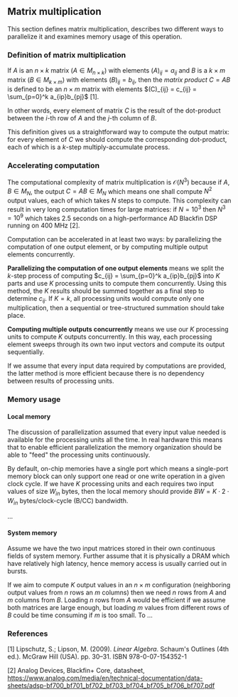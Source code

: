 ## Matrix multiplication
This section defines matrix multiplication, describes two different ways to parallelize it and examines memory usage of this operation.

### Definition of matrix multiplication

If $A$ is an $n\times k$ matrix ($A\in M_{n\times k}$) with elements $(A)_{ij} = a_{ij}$ and $B$ is a $k\times m$ matrix ($B\in M_{k\times m}$) with elements $(B)_{ij} = b_{ij}$, then the *matrix product* $C = AB$ is defined to be an $n\times m$ matrix with elements $(C)_{ij} = c_{ij} = \sum_{p=0}^k a_{ip}b_{pj}$ [1].

In other words, every element of matrix $C$ is the result of the dot-product between the $i$-th row of $A$ and the $j$-th column of $B$.

This definition gives us a straightforward way to compute the output matrix: for every element of $C$ we should compute the corresponding dot-product, each of which is a $k$-step multiply-accumulate process.

### Accelerating computation

The computational complexity of matrix multiplication is $\mathcal{O}(N^3)$ because if $A,B\in M_N$, the output $C=AB\in M_N$ which means one shall compute $N^2$ output values, each of which takes $N$ steps to compute. This complexity can result in very long computation times for large matrices: if $N = 10^3$ then $N^3 = 10^9$ which takes 2.5 seconds on a high-performance AD Blackfin DSP running on 400 MHz [2].

Computation can be accelerated in at least two ways: by parallelizing the computation of one output element, or by computing multiple output elements concurrently.

**Parallelizing the computation of one output elements** means we split the $k$-step process of computing $c_{ij} = \sum_{p=0}^k a_{ip}b_{pj}$ into $K$ parts and use $K$ processing units to compute them concurrently. Using this method, the $K$ results should be summed together as a final step to determine $c_{ij}$. If $K = k$, all processing units would compute only one multiplication, then a sequential or tree-structured summation should take place.

**Computing multiple outputs concurrently** means we use our $K$ processing units to compute $K$ outputs concurrently. In this way, each processing element sweeps through its own two input vectors and compute its output sequentially.

If we assume that every input data required by computations are provided, the latter method is more efficient because there is no dependency between results of processing units.

### Memory usage

#### Local memory

The discussion of parallelization assumed that every input value needed is available for the processing units all the time. In real hardware this means that to enable efficient parallelization the memory organization should be able to "feed" the processing units continuously.

By default, on-chip memories have a single port which means a single-port memory block can only support one read or one write operation in a given clock cycle. If we have $K$ processing units and each requires two input values of size $W_{in}$ bytes, then the local memory should provide $BW = K\cdot 2\cdot W_{in}$ bytes/clock-cycle (B/CC) bandwidth.

...

#### System memory

Assume we have the two input matrices stored in their own continuous fields of system memory. Further assume that it is physically a DRAM which have relatively high latency, hence memory access is usually carried out in bursts.

If we aim to compute $K$ output values in an $n\times m$ configuration (neighboring output values from $n$ rows an $m$ columns) then we need $n$ rows from $A$ and $m$ columns from $B$. Loading $n$ rows from $A$ would be efficient if we assume both matrices are large enough, but loading $m$ values from different rows of $B$ could be time consuming if $m$ is too small. To ...

### References
[1] Lipschutz, S.; Lipson, M. (2009). _Linear Algebra_. Schaum's Outlines (4th ed.). McGraw Hill (USA). pp. 30–31. ISBN 978-0-07-154352-1

[2] Analog Devices, Blackfin+ Core, datasheet, https://www.analog.com/media/en/technical-documentation/data-sheets/adsp-bf700_bf701_bf702_bf703_bf704_bf705_bf706_bf707.pdf


